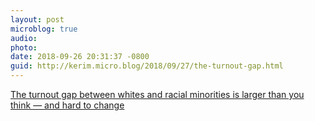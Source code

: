 ```yaml
---
layout: post
microblog: true
audio: 
photo: 
date: 2018-09-26 20:31:37 -0800
guid: http://kerim.micro.blog/2018/09/27/the-turnout-gap.html
---
```

[The turnout gap between whites and racial minorities is larger than you think — and hard to change](https://www.washingtonpost.com/news/monkey-cage/wp/2018/09/25/the-turnout-gap-between-whites-and-racial-minorities-is-larger-than-you-think-and-hard-to-change/?utm_term=.fcc28ff8f656)
